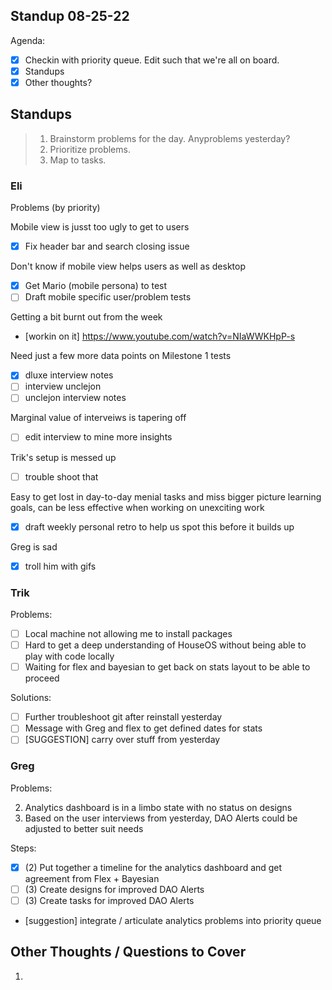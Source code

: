 ## Standup 08-25-22

Agenda:

- [x] Checkin with priority queue. Edit such that we're all on board.
- [x] Standups
- [x] Other thoughts?

## Standups

> 1. Brainstorm problems for the day. Anyproblems yesterday?
> 2. Prioritize problems.
> 3. Map to tasks.

### Eli

Problems (by priority)

Mobile view is jusst too ugly to get to users

- [x] Fix header bar and search closing issue

Don't know if mobile view helps users as well as desktop

- [x] Get Mario (mobile persona) to test
- [ ] Draft mobile specific user/problem tests

Getting a bit burnt out from the week

- [workin on it] https://www.youtube.com/watch?v=NIaWWKHpP-s

Need just a few more data points on Milestone 1 tests

- [x] dluxe interview notes
- [ ] interview unclejon
- [ ] unclejon interview notes

Marginal value of interveiws is tapering off

- [ ] edit interview to mine more insights

Trik's setup is messed up

- [ ] trouble shoot that

Easy to get lost in day-to-day menial tasks and miss bigger picture learning goals, can be less effective when working on unexciting work

- [x] draft weekly personal retro to help us spot this before it builds up

Greg is sad

- [x] troll him with gifs

### Trik

Problems:

- [ ] Local machine not allowing me to install packages
- [ ] Hard to get a deep understanding of HouseOS without being able to play with code locally
- [ ] Waiting for flex and bayesian to get back on stats layout to be able to proceed

Solutions:

- [ ] Further troubleshoot git after reinstall yesterday
- [ ] Message with Greg and flex to get defined dates for stats
- [ ] [SUGGESTION] carry over stuff from yesterday

### Greg

Problems:

2. Analytics dashboard is in a limbo state with no status on designs
3. Based on the user interviews from yesterday, DAO Alerts could be adjusted to better suit needs

Steps:

- [x] (2) Put together a timeline for the analytics dashboard and get agreement from Flex + Bayesian
- [ ] (3) Create designs for improved DAO Alerts
- [ ] (3) Create tasks for improved DAO Alerts
- [suggestion] integrate / articulate analytics problems into priority queue

## Other Thoughts / Questions to Cover

1.
